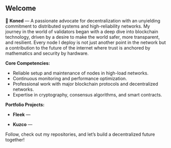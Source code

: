 ## Welcome

🚀 **Koned** — A passionate advocate for decentralization with an unyielding commitment to distributed systems and high-reliability networks. My journey in the world of validators began with a deep dive into blockchain technology, driven by a desire to make the world safer, more transparent, and resilient. Every node I deploy is not just another point in the network but a contribution to the future of the internet where trust is anchored by mathematics and security by hardware.

**Core Competencies:**
- Reliable setup and maintenance of nodes in high-load networks.
- Continuous monitoring and performance optimization.
- Professional work with major blockchain protocols and decentralized networks.
- Expertise in cryptography, consensus algorithms, and smart contracts.

**Portfolio Projects:**
- **Fleek** — 

- **Kuzco** — 

Follow, check out my repositories, and let’s build a decentralized future together!
